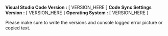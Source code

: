 **Visual Studio Code Version :** [ VERSION_HERE ]
**Code Sync Settings Version :** [ VERSION_HERE ]
**Operating System :** [ VERSION_HERE ]

Please make sure to write the versions and console logged error picture or copied text.